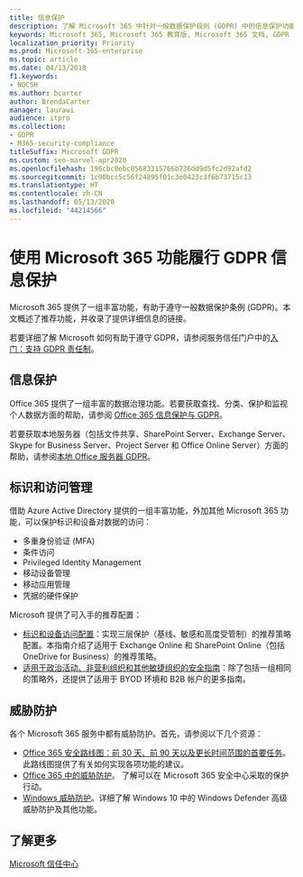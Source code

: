 ```yaml
---
title: 信息保护
description: 了解 Microsoft 365 中针对一般数据保护规则 (GDPR) 中的信息保护功能。
keywords: Microsoft 365, Microsoft 365 教育版, Microsoft 365 文档, GDPR
localization_priority: Priority
ms.prod: Microsoft-365-enterprise
ms.topic: article
ms.date: 04/13/2018
f1.keywords:
- NOCSH
ms.author: bcarter
author: BrendaCarter
manager: laurawi
audience: itpro
ms.collection:
- GDPR
- M365-security-compliance
titleSuffix: Microsoft GDPR
ms.custom: seo-marvel-apr2020
ms.openlocfilehash: 196cbc0ebc05683315766b736dd9d5fc2d92afd2
ms.sourcegitcommit: 1c90bcc5c56f24895f01c3e0423c3f6b73715c13
ms.translationtype: HT
ms.contentlocale: zh-CN
ms.lasthandoff: 05/13/2020
ms.locfileid: "44214566"
---
```

# <a name="information-protection-for-gdpr-with-microsoft-365-capabilities"></a>使用 Microsoft 365 功能履行 GDPR 信息保护

Microsoft 365 提供了一组丰富功能，有助于遵守一般数据保护条例 (GDPR)。本文概述了推荐功能，并收录了提供详细信息的链接。

若要详细了解 Microsoft 如何有助于遵守 GDPR，请参阅服务信任门户中的[入门：支持 GDPR 责任制](https://servicetrust.microsoft.com/ViewPage/GDPRGetStarted)。

## <a name="information-protection"></a>信息保护

Office 365 提供了一组丰富的数据治理功能。若要获取查找、分类、保护和监视个人数据方面的帮助，请参阅 [Office 365 信息保护与 GDPR](https://docs.microsoft.com/office365/enterprise/office-365-information-protection-for-gdpr)。

若要获取本地服务器（包括文件共享、SharePoint Server、Exchange Server、Skype for Business Server、Project Server 和 Office Online Server）方面的帮助，请参阅[本地 Office 服务器 GDPR](https://docs.microsoft.com/office365/enterprise/gdpr-for-office-servers)。 

## <a name="identity-and-access-management"></a>标识和访问管理

借助 Azure Active Directory 提供的一组丰富功能，外加其他 Microsoft 365 功能，可以保护标识和设备对数据的访问：

- 多重身份验证 (MFA)
- 条件访问
- Privileged Identity Management
- 移动设备管理
- 移动应用管理
- 凭据的硬件保护

Microsoft 提供了可入手的推荐配置：

- [标识和设备访问配置](../enterprise/microsoft-365-policies-configurations.md)：实现三层保护（基线、敏感和高度受管制）的推荐策略配置。本指南介绍了适用于 Exchange Online 和 SharePoint Online（包括 OneDrive for Business）的推荐策略。
- [适用于政治活动、非营利组织和其他敏捷组织的安全指南](https://docs.microsoft.com/office365/enterprise/microsoft-security-guidance-for-political-campaigns-nonprofits-and-other-agile-o)：除了包括一组相同的策略外，还提供了适用于 BYOD 环境和 B2B 帐户的更多指南。

## <a name="threat-protection"></a>威胁防护

各个 Microsoft 365 服务中都有威胁防护。首先，请参阅以下几个资源：

- [Office 365 安全路线图：前 30 天、前 90 天以及更长时间范围的首要任务](https://docs.microsoft.com/microsoft-365/security/office-365-security/security-roadmap)。此路线图提供了有关如何实现各项功能的建议。 
- [Office 365 中的威胁防护](https://docs.microsoft.com/microsoft-365/security/office-365-security/protect-against-threats)。 了解可以在 Microsoft 365 安全中心采取的保护行动。
- [Windows 威胁防护](https://docs.microsoft.com/windows/security/threat-protection/)。详细了解 Windows 10 中的 Windows Defender 高级威胁防护及其他功能。

## <a name="learn-more"></a>了解更多

[Microsoft 信任中心](https://www.microsoft.com/trust-center/privacy/gdpr-overview)
